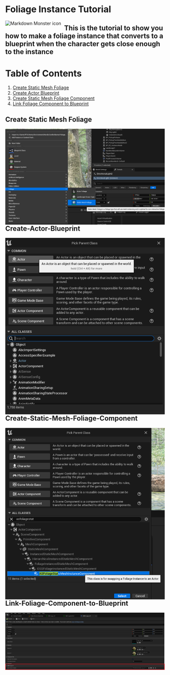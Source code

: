 # Foliage Instance Tutorial

<img src="header.png"
     alt="Markdown Monster icon"
     style="float: left; margin-right: 10px;" />
     
## This is the tutorial to show you how to make a foliage instance that converts to a blueprint when the character gets close enough to the instance

# Table of Contents
1. [Create Static Mesh Foliage](#Create-Static-Mesh-Foliage)
2. [Create Actor Blueprint](#Create-Actor-Blueprint)
3. [Create Static Mesh Foliage Component](#Create-Static-Mesh-Foliage-Component)
4. [Link Foliage Component to Blueprint](#Link-Foliage-Component-to-Blueprint)


## Create Static Mesh Foliage
<img src="CreateFoliage.png"
     alt="Markdown Monster icon"
     style="float: left; margin-right: 10px;" />

## Create-Actor-Blueprint
<img src="CreateActor.png"
     alt="Markdown Monster icon"
     style="float: left; margin-right: 10px;" />
     

## Create-Static-Mesh-Foliage-Component
<img src="FoliageComponent.png"
     alt="Markdown Monster icon"
     style="float: left; margin-right: 10px;" />

## Link-Foliage-Component-to-Blueprint
<img src="LinkComponentToBlueprint.png"
     alt="Markdown Monster icon"
     style="float: left; margin-right: 10px;" />
